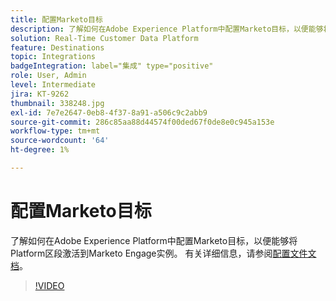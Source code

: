 ```yaml
---
title: 配置Marketo目标
description: 了解如何在Adobe Experience Platform中配置Marketo目标，以便能够将Platform区段激活到Marketo Engage实例。
solution: Real-Time Customer Data Platform
feature: Destinations
topic: Integrations
badgeIntegration: label="集成" type="positive"
role: User, Admin
level: Intermediate
jira: KT-9262
thumbnail: 338248.jpg
exl-id: 7e7e2647-0eb8-4f37-8a91-a506c9c2abb9
source-git-commit: 286c85aa88d44574f00ded67f0de8e0c945a153e
workflow-type: tm+mt
source-wordcount: '64'
ht-degree: 1%

---
```


# 配置Marketo目标

了解如何在Adobe Experience Platform中配置Marketo目标，以便能够将Platform区段激活到Marketo Engage实例。 有关详细信息，请参阅[配置文件文档](https://experienceleague.adobe.com/docs/experience-platform/rtcdp/profile/profile-browse.html)。

>[!VIDEO](https://video.tv.adobe.com/v/338248?learn=on&enablevpops)

